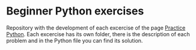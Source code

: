 
# Beginner Python exercises

Repository with the development of each excercise  of the page [Practice Python](https://www.practicepython.org/).
Each excercise has its own folder, there is the description of each problem and in the Python file you can find its solution.

